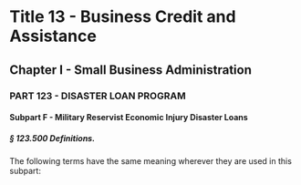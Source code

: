 
# Title 13 - Business Credit and Assistance
## Chapter I - Small Business Administration
### PART 123 - DISASTER LOAN PROGRAM
#### Subpart F - Military Reservist Economic Injury Disaster Loans
##### § 123.500 Definitions.

The following terms have the same meaning wherever they are used in this subpart:
